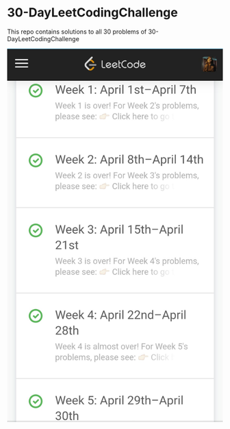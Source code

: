 # 30-DayLeetCodingChallenge
This repo contains solutions to all 30 problems of 30-DayLeetCodingChallenge

![Test Image 1](https://github.com/RitikaJain8818/30-DayLeetCodingChallenge/blob/master/LeetCode.jpg)
